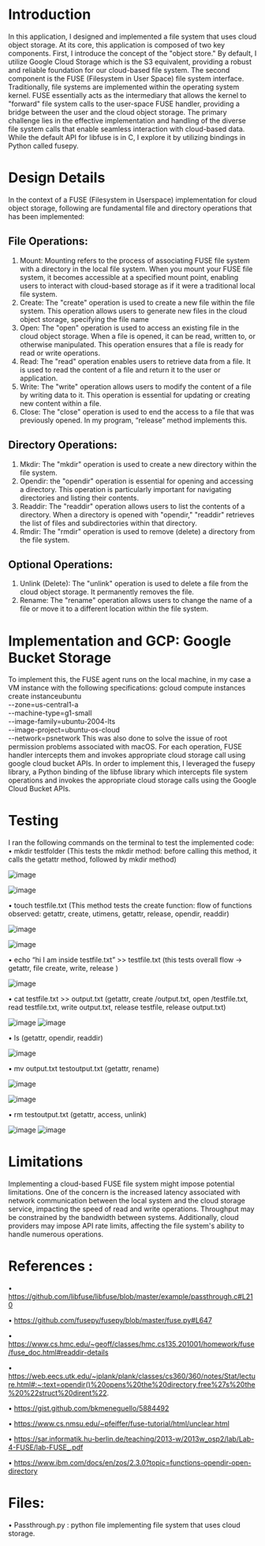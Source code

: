 # Introduction

In this application, I designed and implemented a file system that uses cloud object storage. At its core, this application is composed of two key components. First, I introduce the concept of the "object store." By default, I utilize Google Cloud Storage which is the S3 equivalent, providing a robust and reliable foundation for our cloud-based file system. 
The second component is the FUSE (Filesystem in User Space) file system interface. Traditionally, file systems are implemented within the operating system kernel. FUSE essentially acts as the intermediary that allows the kernel to "forward" file system calls to the user-space FUSE handler, providing a bridge between the user and the cloud object storage.
The primary challenge lies in the effective implementation and handling of the diverse file system calls that enable seamless interaction with cloud-based data. While the default API for libfuse is in C, I explore it by utilizing bindings in Python called fusepy.

# Design Details
In the context of a FUSE (Filesystem in Userspace) implementation for cloud object storage, following are fundamental file and directory operations that has been implemented:

## File Operations:

1.	Mount: Mounting refers to the process of associating FUSE file system with a directory in the local file system. When you mount your FUSE file system, it becomes accessible at a specified mount point, enabling users to interact with cloud-based storage as if it were a traditional local file system.
2.	Create: The "create" operation is used to create a new file within the file system. This operation allows users to generate new files in the cloud object storage, specifying the file name 
3.	Open: The "open" operation is used to access an existing file in the cloud object storage. When a file is opened, it can be read, written to, or otherwise manipulated. This operation ensures that a file is ready for read or write operations.
4.	Read: The "read" operation enables users to retrieve data from a file. It is used to read the content of a file and return it to the user or application.
5.	Write: The "write" operation allows users to modify the content of a file by writing data to it. This operation is essential for updating or creating new content within a file.
6.	Close: The "close" operation is used to end the access to a file that was previously opened. In my program, “release” method implements this. 

## Directory Operations:

1.	Mkdir: The "mkdir" operation is used to create a new directory within the file system. 
2.	Opendir: the "opendir" operation is essential for opening and accessing a directory. This operation is particularly important for navigating directories and listing their contents. 
3.	Readdir: The "readdir" operation allows users to list the contents of a directory. When a directory is opened with "opendir," "readdir" retrieves the list of files and subdirectories within that directory. 
4.	Rmdir: The "rmdir" operation is used to remove (delete) a directory from the file system. 

## Optional Operations:

1.	Unlink (Delete): The "unlink" operation is used to delete a file from the cloud object storage. It permanently removes the file.
2.	Rename: The "rename" operation allows users to change the name of a file or move it to a different location within the file system.

# Implementation and GCP: Google Bucket Storage
To implement this, the FUSE agent runs on the local machine, in my case a VM instance with the following specifications:
gcloud compute instances create instanceubuntu \
  --zone=us-central1-a \
  --machine-type=g1-small \
  --image-family=ubuntu-2004-lts \
  --image-project=ubuntu-os-cloud \
  --network=psnetwork
This was also done to solve the issue of root permission problems associated with macOS. 
For each operation, FUSE handler intercepts them and invokes appropriate cloud storage call using google cloud bucket APIs. In order to implement this, I leveraged the fusepy library, a Python binding of the libfuse library which intercepts file system operations and invokes the appropriate cloud storage calls using the Google Cloud Bucket APIs.

# Testing
I ran the following commands on the terminal to test the implemented code:
•	mkdir testfolder 
(This tests the mkdir method:  before calling this method, it calls the getattr method, followed by mkdir method)

 ![image](https://github.com/human-doodle/File-systems-using-cloud-storage/assets/46643099/207f39d9-1dca-4fcc-a8f8-4a04e65358cc)

 ![image](https://github.com/human-doodle/File-systems-using-cloud-storage/assets/46643099/431b1885-0e05-4f4a-9d3e-b2ba6677aa69)


 
•	touch testfile.txt
(This method tests the create function: flow of functions observed: getattr, create, utimens, getattr, release, opendir, readdir)

 ![image](https://github.com/human-doodle/File-systems-using-cloud-storage/assets/46643099/9646163f-2425-4144-95e3-3404773aab1e)

 ![image](https://github.com/human-doodle/File-systems-using-cloud-storage/assets/46643099/35f27865-b221-4e9c-8475-557dc892b049)


 
•	echo “hi I am inside testfile.txt”  >> testfile.txt
(this tests overall flow -> getattr, file create, write, release )

![image](https://github.com/human-doodle/File-systems-using-cloud-storage/assets/46643099/e82fb4e4-5c8d-485b-96fb-c235e3c0c67c)

 
•	cat testfile.txt >> output.txt
(getattr, create /output.txt, open /testfile.txt, read testfile.txt, write output.txt, release testfile, release output.txt)

 ![image](https://github.com/human-doodle/File-systems-using-cloud-storage/assets/46643099/b19d401d-816a-4a9b-bc6f-ad4459bdde21)
![image](https://github.com/human-doodle/File-systems-using-cloud-storage/assets/46643099/af800ec3-d54a-48db-ad44-7ba4eb2b59c5)

 
•	ls
(getattr, opendir, readdir)

![image](https://github.com/human-doodle/File-systems-using-cloud-storage/assets/46643099/9cc45732-c1b6-4215-a7cf-3a17d175740f)

 
•	mv output.txt testoutput.txt
(getattr, rename)

 ![image](https://github.com/human-doodle/File-systems-using-cloud-storage/assets/46643099/14d34041-46e5-4b01-a4ef-8b0bf88c6b9e)

![image](https://github.com/human-doodle/File-systems-using-cloud-storage/assets/46643099/bfbb08c1-02cd-4809-bd1a-79d2cfc58423)

•	rm testoutput.txt
(getattr, access, unlink)

![image](https://github.com/human-doodle/File-systems-using-cloud-storage/assets/46643099/88e8033e-e44e-43eb-83aa-289609998d35)
![image](https://github.com/human-doodle/File-systems-using-cloud-storage/assets/46643099/40b0c879-e635-42e5-badb-97f6a3aafcb5)


 
 
# Limitations
Implementing a cloud-based FUSE file system might impose potential limitations. One of the concern is the increased latency associated with network communication between the local system and the cloud storage service, impacting the speed of read and write operations. Throughput may be constrained by the bandwidth between systems. Additionally, cloud providers may impose API rate limits, affecting the file system's ability to handle numerous operations. 

# References :
•	https://github.com/libfuse/libfuse/blob/master/example/passthrough.c#L210

•	https://github.com/fusepy/fusepy/blob/master/fuse.py#L647

•	https://www.cs.hmc.edu/~geoff/classes/hmc.cs135.201001/homework/fuse/fuse_doc.html#readdir-details

•	https://web.eecs.utk.edu/~jplank/plank/classes/cs360/360/notes/Stat/lecture.html#:~:text=opendir()%20opens%20the%20directory,free%27s%20the%20%22struct%20dirent%22.

•	https://gist.github.com/bkmeneguello/5884492

•	https://www.cs.nmsu.edu/~pfeiffer/fuse-tutorial/html/unclear.html

•	https://sar.informatik.hu-berlin.de/teaching/2013-w/2013w_osp2/lab/Lab-4-FUSE/lab-FUSE_.pdf

•	https://www.ibm.com/docs/en/zos/2.3.0?topic=functions-opendir-open-directory


# Files:
•	Passthrough.py : python file implementing file system that uses cloud storage.
